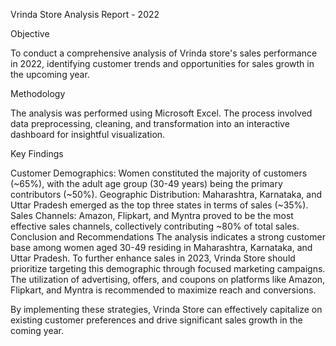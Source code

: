 Vrinda Store Analysis Report - 2022

Objective

To conduct a comprehensive analysis of Vrinda store's sales performance in 2022, identifying customer trends and opportunities for sales growth in the upcoming year.

Methodology

The analysis was performed using Microsoft Excel. The process involved data preprocessing, cleaning, and transformation into an interactive dashboard for insightful visualization.

Key Findings

Customer Demographics: Women constituted the majority of customers (~65%), with the adult age group (30-49 years) being the primary contributors (~50%).
Geographic Distribution: Maharashtra, Karnataka, and Uttar Pradesh emerged as the top three states in terms of sales (~35%).
Sales Channels: Amazon, Flipkart, and Myntra proved to be the most effective sales channels, collectively contributing ~80% of total sales.
Conclusion and Recommendations
The analysis indicates a strong customer base among women aged 30-49 residing in Maharashtra, Karnataka, and Uttar Pradesh. To further enhance sales in 2023, Vrinda Store should prioritize targeting this demographic through focused marketing campaigns. The utilization of advertising, offers, and coupons on platforms like Amazon, Flipkart, and Myntra is recommended to maximize reach and conversions.

By implementing these strategies, Vrinda Store can effectively capitalize on existing customer preferences and drive significant sales growth in the coming year.
